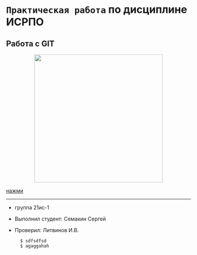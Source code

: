 # ``Практическая работа`` по дисциплине ИСРПО

## Работа с GIT

<p align="center"><img src="https://proprikol.ru/wp-content/uploads/2019/10/krasivye-kartinki-pandy-na-rabochij-stol-32.jpg" width = "350"></p> 

<p><a href="https://w.forfun.com/fetch/df/df48af078a34e6d43fc66381b371845a.jpeg">нажми</a></p>

-----

* группа 21ис-1
* Выполнил студент: Семакин Сергей
* Проверил: Литвинов И.В.

        $ sdfsdfsd
        $ agaggahah
